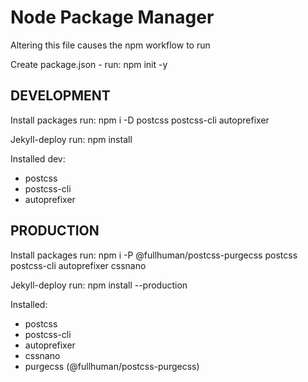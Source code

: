 # Node Package Manager
Altering this file causes the npm workflow to run

Create package.json - run: npm init -y

## DEVELOPMENT
Install packages
run: npm i -D postcss postcss-cli autoprefixer

Jekyll-deploy 
run: npm install

Installed dev:
  - postcss
  - postcss-cli
  - autoprefixer

## PRODUCTION
Install packages
run: npm i -P @fullhuman/postcss-purgecss postcss postcss-cli autoprefixer cssnano

Jekyll-deploy 
run: npm install --production

Installed:
  - postcss
  - postcss-cli
  - autoprefixer
  - cssnano
  - purgecss (@fullhuman/postcss-purgecss)
